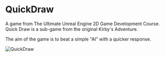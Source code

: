 # QuickDraw

A game from The Ultimate Unreal Engine 2D Game Development Course.
Quick Draw is a sub-game from the original Kirby's Adventure.

The aim of the game is to beat a simple "AI" with a quicker response.

![QuickDraw](/QuickDrawScreenShot.png)

